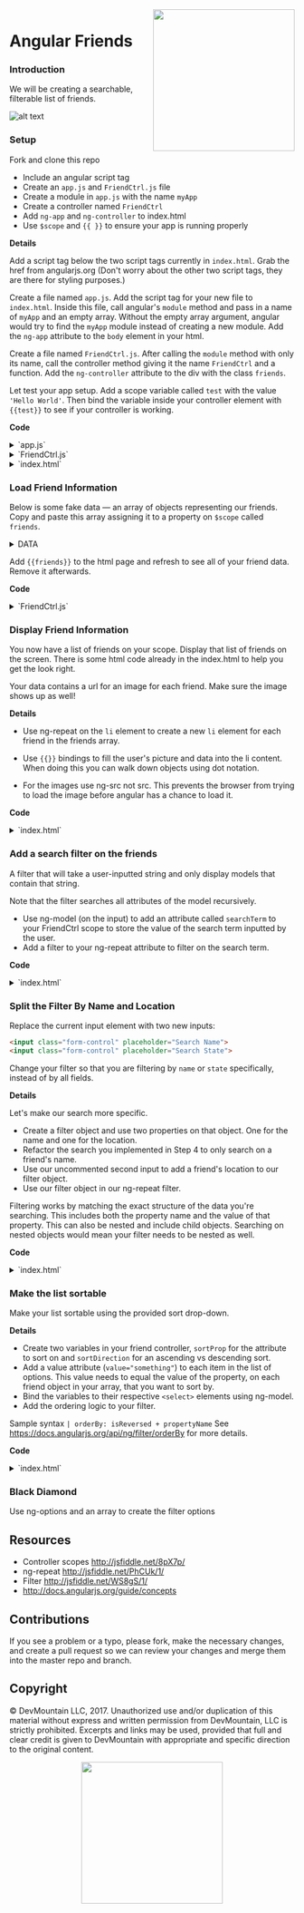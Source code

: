 <img src="https://s3.amazonaws.com/devmountain/readme-logo.png" width="250" align="right">

# Angular Friends

### Introduction

We will be creating a searchable, filterable list of friends.

![alt text](https://github.com/DevMountain/angular-friends/blob/master/preview.png?raw=true, "Preview Image")

### Setup

Fork and clone this repo

* Include an angular script tag
* Create an `app.js` and `FriendCtrl.js` file
* Create a module in `app.js` with the name `myApp`
* Create a controller named `FriendCtrl`
* Add `ng-app` and `ng-controller` to index.html
* Use `$scope` and `{{ }}` to ensure your app is running properly

**Details**

Add a script tag below the two script tags currently in `index.html`. Grab the href from angularjs.org (Don't worry about the other two script tags, they are there for styling purposes.)

Create a file named `app.js`. Add the script tag for your new file to `index.html`. Inside this file, call angular's `module` method and pass in a name of `myApp` and an empty array. Without the empty array argument, angular would try to find the `myApp` module instead of creating a new module. Add the `ng-app` attribute to the `body` element in your html.

Create a file named `FriendCtrl.js`. After calling the `module` method with only its name, call the controller method giving it the name `FriendCtrl` and a function. Add the `ng-controller` attribute to the div with the class `friends`.

Let test your app setup. Add a scope variable called `test` with the value `'Hello World'`. Then bind the variable inside your controller element with `{{test}}` to see if your controller is working.

**Code**
<details>
  <summary>`app.js`</summary>

  ```js
  angular.module('myApp', []);
  ```
</details>

<details>
  <summary>`FriendCtrl.js`</summary>

  ```js
  angular.module('myApp').controller('FriendCtrl', function($scope){
    $scope.test = 'Hello World';
  })
  ```
</details>

<details>
  <summary>`index.html`</summary>

  ```html
  <body ng-app="myApp">
    <h1>The <strong>facebook</strong> Friend Machine</h1>
    <div class="friends" ng-controller="FriendCtrl">

    <!-- included html code -->

    <script src="https://ajax.googleapis.com/ajax/libs/angularjs/1.6.2/angular.js"></script>
    <script src="./app.js"></script>
    <script src="./FriendCtrl.js"></script>
  </body>
  ```
</details>

### Load Friend Information

Below is some fake data — an array of objects representing our friends. Copy and paste this array assigning it to a property on `$scope` called `friends`.
<details>
  <summary>DATA</summary>
  ```js
  [{
    name: 'Preston McNeil',
    pic_square: 'http://free-profile-pics.com/profile-pictures/01232014/images/albert-einstein-profile-picture-133x133.PNG',
    location: { city: 'Houston', state: 'Texas', country: 'United States', zip: '' },
    status: null,
    friend_count: 628
  },{
    name: 'Ryan Rasmussen',
    pic_square: 'http://free-profile-pics.com/profile-pictures/01232014/images/bruce-lee-profile-picture-133x133.PNG',
    location: { city: 'New York', state: 'New York', country: 'United States', zip: '' },
    status: null,
    friend_count: 994
  },{
    name: 'Terri Ruff',
    pic_square: 'http://free-profile-pics.com/profile-pictures/01232014/images/chuck-norris-profile-picture-133x133.PNG',
    location: { city: 'Sandy', state: 'Utah', country: 'United States', zip: '' },
    status: 'Cannot wait for Hawaii! Excited to b away from work! I\'m getting tired of all the drama!! Big news coming soon!!!',
    friend_count: 268
  },{
    name: 'Lindsey Mayer',
    pic_square: 'http://free-profile-pics.com/profile-pictures/01232014/images/alf-profile-picture-133x133.PNG',
    location: null,
    status: null,
    friend_count: 870
  },{
    name: 'Peter John Renslow',
    pic_square: 'http://free-profile-pics.com/profile-pictures/01242014/images/justin-bieber-profile-picture-133x133.PNG',
    location: { city: 'West Lafayette', state: 'Indiana', country: 'United States', zip: '' },
    status: 'The movie Gravity: decent. The orbital mechanics in the movie Gravity: not so much.',
    friend_count: 549
  },{
    name: 'Craig Carroll',
    pic_square: 'http://free-profile-pics.com/profile-pictures/01242014/images/magnum-pi-profile-picture-133x133.PNG',
    location: { city: 'Tempe', state: 'Arizona', country: 'United States', zip: '' },
    status: null,
    friend_count: 249
  },{
    name: 'Jesse Morrison',
    pic_square: 'http://free-profile-pics.com/profile-pictures/01252014/images/doc-profile-picture-133x133.PNG',
    location: null,
    status: 'I\'m pretty excited at the prospect of having the option for cold water out of the faucet. Not just turning it all the way to the right and getting \'less hot\' water',
    friend_count: 393
  },{
    name: 'Michelle Key',
    pic_square: 'http://free-profile-pics.com/profile-pictures/01242014/images/mr-acid-man-profile-picture-133x133.PNG',
    location: null,
    status: null,
    friend_count: 928
  },{
    name: 'Abe Itty',
    pic_square: 'http://free-profile-pics.com/profile-pictures/01252014/images/leo-dicaprio-profile-picture-133x133.PNG',
    location: null,
    status: null,
    friend_count: 1427
  },{
    name: 'Ken Peng',
    pic_square: 'http://free-profile-pics.com/profile-pictures/01252014/images/fighter-jet-profile-picture-133x133.PNG',
    location: { city: 'Tucson', state: 'Arizona', country: 'United States', zip: '' },
    status: null,
    friend_count: 376
  },{
    name: 'John Dohyung Kwon',
    pic_square: 'http://free-profile-pics.com/profile-pictures/01262014/images/walking-dead-rick-profile-picture-133x133.PNG',
    location: null,
    status: null,
    friend_count: 79
  },{
    name: 'Dan Sullivan',
    pic_square: 'http://free-profile-pics.com/profile-pictures/01232014/images/eagle-profile-picture-133x133.PNG',
    location: { city: 'Cambridge', state: 'Massachusetts', country: 'United States', zip: '' },
    status: null,
    friend_count: 527
  },{
    name: 'Chad Bennett',
    pic_square: 'http://free-profile-pics.com/profile-pictures/01262014/images/wolf-profile-picture-133x133.PNG',
    location: null,
    status: null,
    friend_count: 1885
  },{
    name: 'Kirk Hill',
    pic_square: 'http://free-profile-pics.com/profile-pictures/01232014/images/furby-profile-picture-133x133.PNG',
    location: { city: 'Pearland', state: 'Texas', country: 'United States', zip: '' },
    status: null,
    friend_count: 185
  },{
    name: 'Joseph Moses Craven',
    pic_square: 'http://free-profile-pics.com/profile-pictures/01232014/images/mr-bean-profile-picture-133x133.PNG',
    location: { city: 'Ardmore', state: 'Oklahoma', country: 'United States', zip: '' },
    status: null,
    friend_count: 708
  },{
    name: 'Jeremy James',
    pic_square: 'http://free-profile-pics.com/images/free-blackberry-bbm-profile-picture_246.png',
    location: { city: 'Provo', state: 'Utah', country: 'United States', zip: '' },
    status: null,
    friend_count: 555
  },{
    name: 'Heather Clouse',
    pic_square: 'http://free-profile-pics.com/profile-pictures/01242014/images/painted-kitten-profile-picture-133x133.PNG',
    location: { city: 'Orem', state: 'Utah', country: 'United States', zip: '' },
    status: 'Last night I had a dream that my mother-in-law Angie Clouse unexpectedly stopped by my house and gave me a cleaning to do list.  Apparently it is time to clean my bathroom.',
    friend_count: 366
  },{
    name: 'Joel Gardner',
    pic_square: 'http://free-profile-pics.com/profile-pictures/01242014/images/lamborghini-profile-picture-133x133.PNG',
    location: { city: 'Provo', state: 'Utah', country: 'United States', zip: '' },
    status: null,
    friend_count: 518
  },{
    name: 'Lance Winward',
    pic_square: 'http://free-profile-pics.com/profile-pictures/01242014/images/purple-tiger-profile-picture-133x133.PNG',
    location: { city: 'American Fork', state: 'Utah', country: 'United States', zip: '' },
    status: null,
    friend_count: 482
  },{
    name: 'JD Clark',
    pic_square: 'http://free-profile-pics.com/profile-pictures/01252014/images/darthvader-profile-picture-133x133.PNG',
    location: { city: 'Provo', state: 'Utah', country: 'United States', zip: '' },
    status: 'Internet, why you so distracting?? Stahhp',
    friend_count: 665
  },{
    name: 'Spencer Mooso',
    pic_square: 'http://free-profile-pics.com/profile-pictures/01242014/images/sponge-bob-profile-picture-133x133.PNG',
    location: { city: 'Lehi', state: 'Utah', country: 'United States', zip: '' },
    status: null,
    friend_count: 579
  },{
    name: 'Andrew Wiggins',
    pic_square: 'http://free-profile-pics.com/profile-pictures/01252014/images/fighter-jet-profile-picture-133x133.PNG',
    location: { city: 'Salt Lake City', state: 'Utah', country: 'United States', zip: '' },
    status: null,
    friend_count: 658
  },{
    name: 'Brittany Brown',
    pic_square: 'http://free-profile-pics.com/profile-pictures/01242014/images/kat-von-d-profile-picture-133x133.PNG',
    location: null,
    status: 'Any of my wondeful friends know how to change a water pump on a ford explorer?? :) I will pay and provide delicious treats',
    friend_count: 690
  },{
    name: 'Nick Petersen',
    pic_square: 'http://free-profile-pics.com/images/free-blackberry-bbm-profile-picture_290.png',
    location: { city: 'Jupiter', state: 'Florida', country: 'United States', zip: '' },
    status: 'Very grateful for the wisdom shared during the conferences of the church #ldsgeneralconference',
    friend_count: 707
  },{
    name: 'Jeffrey Swindle',
    pic_square: 'http://free-profile-pics.com/profile-pictures/01242014/images/pumba-profile-picture-133x133.PNG',
    location: { city: 'Ann Arbor', state: 'Michigan', country: 'United States', zip: '' },
    status: null,
    friend_count: 1167
  },{
    name: 'Travis Epperson',
    pic_square: 'http://free-profile-pics.com/images/bbm_avatar_107.png',
    location: { city: 'Phoenix', state: 'Arizona', country: 'United States', zip: '' },
    status: null,
    friend_count: null
  },{
    name: 'Matt LeGare',
    pic_square: 'http://free-profile-pics.com/images/bbm_avatar_117.png',
    location: null,
    status: null,
    friend_count: 350
  },{
    name: 'Karla Jensen Pratt',
    pic_square: 'http://free-profile-pics.com/images/free-blackberry-bbm-profile-picture_175.png',
    location: null,
    status: null,
    friend_count: 855
  }]
  ```
</details>

Add `{{friends}}` to the html page and refresh to see all of your friend data. Remove it afterwards.

**Code**
<details>
  <summary>`FriendCtrl.js`</summary>
  ```js
  angular.module('myApp').controller('FriendCtrl', function($scope){
    $scope.friends = [] // <-- replace this array with the data above
  })
  ```
</details>

### Display Friend Information

You now have a list of friends on your scope.  Display that list of friends on the screen.  There is some html code already in the index.html to help you get the look right.

Your data contains a url for an image for each friend.  Make sure the image shows up as well!

**Details**

* Use ng-repeat on the `li` element to create a new `li` element for each friend in the friends array.

* Use `{{}}` bindings to fill the user's picture and data into the li content.
When doing this you can walk down objects using dot notation.

* For the images use ng-src not src. This prevents the browser from trying to load the image before angular has a chance to load it.

**Code**
<details>
  <summary>`index.html`</summary>
  ```html
  <ul>
      <li class='friend' ng-repeat="friend in friends">
          <img class="profile-pic" ng-src='{{friend.pic_square}}'>
          <h3>{{friend.name}}</h3>
          <div class="location">
              Location: {{friend.location.city}}, {{friend.location.state}}, {{friend.location.country}},
          </div>
          <div class="status">
              Status: {{friend.status.message}}
          </div>
          <div class="num-friends">
              Friends: {{friend.friend_count}}
          </div>
      </li>
  </ul>
  ```
</details>

### Add a search filter on the friends

A filter that will take a user-inputted string and only display models that contain that string.

Note that the filter searches all attributes of the model recursively.
* Use ng-model (on the input) to add an attribute called `searchTerm` to your FriendCtrl scope to store the value of the search term inputted by the user.
* Add a filter to your ng-repeat attribute to filter on the search term.

**Code**
<details>
  <summary>`index.html`</summary>
  ```html
  <input
    class="form-control"
    placeholder="Search Anything About Your Friends"
    ng-model="friendFilter"
  >
  <!-- other html code -->
  <li ng-repeat="friend in friends | filter: friendFilter">
  ```
</details>

### Split the Filter By Name and Location

Replace the current input element with two new inputs:
```html
<input class="form-control" placeholder="Search Name">
<input class="form-control" placeholder="Search State">
```

Change your filter so that you are filtering by `name` or `state` specifically, instead of by all fields.

**Details**

Let's make our search more specific.
* Create a filter object and use two properties on that object.  One for the name and one for the location.
* Refactor the search you implemented in Step 4 to only search on a friend's name.
* Use our uncommented second input to add a friend's location to our filter object.
* Use our filter object in our ng-repeat filter.

Filtering works by matching the exact structure of the data you're searching. This includes both the property name and the value of that property.  This can also be nested and include child objects.  Searching on nested objects would mean your filter needs to be nested as well.

**Code**
<details>
  <summary>`index.html`</summary>
  ```html
    <input
      class="form-control"
      placeholder="Search Name"
      ng-model="friendFilter.name"
    >
    <input
      class="form-control"
      placeholder="Search By State"
      ng-model="friendFilter.location.state"
    >
    <!-- other html code -->
    <ul>
      <li ng-repeat="friend in friends | filter: friendFilter">
  ```
</details>

### Make the list sortable

Make your list sortable using the provided sort drop-down.

**Details**

* Create two variables in your friend controller, `sortProp` for the attribute to sort on and `sortDirection` for an ascending vs descending sort.
* Add a value attribute (```value="something"```) to each item in the list of options. This value needs to equal the value of the property, on each friend object in your array, that you want to sort by.
* Bind the variables to their respective `<select>` elements using ng-model.
* Add the ordering logic to your filter.

Sample syntax `| orderBy: isReversed + propertyName`
See https://docs.angularjs.org/api/ng/filter/orderBy for more details.

**Code**
<details>
  <summary>`index.html`</summary>
  ```html
  <select class="input-medium" ng-model="sortProp">
      <option value="name">Name</option>
      <option value="friend_count">#Friends</option>
      <option value="location.city">City</option>
      <option value="location.state">State</option>
      <option value="location.country">Country</option>
  </select>

  <select class="input-medium" ng-model="sortDirection">
      <option value="-">Descending</option>
      <option value="+">Ascending</option>
  </select>
  <!-- other html code -->
  <ul>
      <li ng-repeat="friend in friends | filter: friendFilter | orderBy: sortDirection + sortProp ">
        <!-- other html code -->
      </li>
  </ul>
  ```
</details>

### Black Diamond

Use ng-options and an array to create the filter options

## Resources

* Controller scopes http://jsfiddle.net/8pX7p/
* ng-repeat http://jsfiddle.net/PhCUk/1/
* Filter http://jsfiddle.net/WS8gS/1/
* http://docs.angularjs.org/guide/concepts

## Contributions

If you see a problem or a typo, please fork, make the necessary changes, and create a pull request so we can review your changes and merge them into the master repo and branch.

## Copyright

© DevMountain LLC, 2017. Unauthorized use and/or duplication of this material without express and written permission from DevMountain, LLC is strictly prohibited. Excerpts and links may be used, provided that full and clear credit is given to DevMountain with appropriate and specific direction to the original content.

<p align="center">
<img src="https://s3.amazonaws.com/devmountain/readme-logo.png" width="250">
</p>

